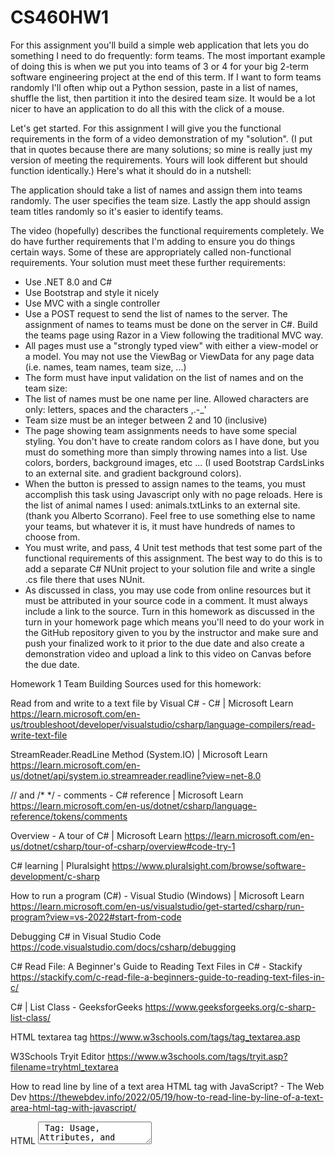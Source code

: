 # CS460HW1
For this assignment you'll build a simple web application that lets you do something I need to do frequently: form teams.  The most important example of doing this is when we put you into teams of 3 or 4 for your big 2-term software engineering project at the end of this term.  If I want to form teams randomly I'll often whip out a Python session, paste in a list of names, shuffle the list, then partition it into the desired team size.  It would be a lot nicer to have an application to do all this with the click of a mouse. 

Let's get started.  For this assignment I will give you the functional requirements in the form of a video demonstration of my "solution".  (I put that in quotes because there are many solutions; so mine is really just my version of meeting the requirements.  Yours will look different but should function identically.)  Here's what it should do in a nutshell:

The application should take a list of names and assign them into teams randomly.  The user specifies the team size.  Lastly the app should assign team titles randomly so it's easier to identify teams.


The video (hopefully) describes the functional requirements completely.  We do have further requirements that I'm adding to ensure you do things certain ways.  Some of these are appropriately called non-functional requirements.  Your solution must meet these further requirements:

- Use .NET 8.0 and C#
- Use Bootstrap and style it nicely
- Use MVC with a single controller
- Use a POST request to send the list of names to the server.  The assignment of names to teams must be done on the server in C#.  Build the teams page using Razor in a View following the traditional MVC way.
- All pages must use a "strongly typed view" with either a view-model or a model.  You may not use the ViewBag or ViewData for any page data (i.e. names, team names, team size, ...)  
- The form must have input validation on the list of names and on the team size:
- The list of names must be one name per line.  Allowed characters are only: letters, spaces and the characters ,.-_'
- Team size must be an integer between 2 and 10 (inclusive)
- The page showing team assignments needs to have some special styling.  You don't have to create random colors as I have done, but you must do something more than simply throwing names into a list.  Use colors, borders, background images, etc ... (I used Bootstrap CardsLinks to an external site. and      gradient background colors).  
- When the button is pressed to assign names to the teams, you must accomplish this task using Javascript only with no page reloads.  Here is the list of animal names I used: animals.txtLinks to an external site. (thank you Alberto Scorrano).  Feel free to use something else to name your teams, but        whatever it is, it must have hundreds of names to choose from.
- You must write, and pass, 4 Unit test methods that test some part of the functional requirements of this assignment.  The best way to do this is to add a separate C# NUnit project to your solution file and write a single .cs file there that uses NUnit.  
- As discussed in class, you may use code from online resources but it must be attributed in your source code in a comment.  It must always include a link to the source.
  Turn in this homework as discussed in the turn in your homework page which means you'll need to do your work in the GitHub repository given to you by the instructor and make sure and push your finalized work to it prior to the due date and also create a demonstration video and upload a link to this      video on Canvas before the due date.

Homework 1 Team Building
Sources used for this homework:

Read from and write to a text file by Visual C# - C# | Microsoft Learn
https://learn.microsoft.com/en-us/troubleshoot/developer/visualstudio/csharp/language-compilers/read-write-text-file

StreamReader.ReadLine Method (System.IO) | Microsoft Learn
https://learn.microsoft.com/en-us/dotnet/api/system.io.streamreader.readline?view=net-8.0

// and /* */ - comments - C# reference | Microsoft Learn
https://learn.microsoft.com/en-us/dotnet/csharp/language-reference/tokens/comments


Overview - A tour of C# | Microsoft Learn
https://learn.microsoft.com/en-us/dotnet/csharp/tour-of-csharp/overview#code-try-1

C# learning | Pluralsight
https://www.pluralsight.com/browse/software-development/c-sharp


How to run a program (C#) - Visual Studio (Windows) | Microsoft Learn
https://learn.microsoft.com/en-us/visualstudio/get-started/csharp/run-program?view=vs-2022#start-from-code

Debugging C# in Visual Studio Code
https://code.visualstudio.com/docs/csharp/debugging

C# Read File: A Beginner's Guide to Reading Text Files in C# - Stackify
https://stackify.com/c-read-file-a-beginners-guide-to-reading-text-files-in-c/

C# | List Class - GeeksforGeeks
https://www.geeksforgeeks.org/c-sharp-list-class/

HTML textarea tag
https://www.w3schools.com/tags/tag_textarea.asp

W3Schools Tryit Editor
https://www.w3schools.com/tags/tryit.asp?filename=tryhtml_textarea

How to read line by line of a text area HTML tag with JavaScript? - The Web Dev
https://thewebdev.info/2022/05/19/how-to-read-line-by-line-of-a-text-area-html-tag-with-javascript/

HTML <textarea> Tag: Usage, Attributes, and Examples - HTML Easy
https://www.html-easy.com/references/html-textarea-tag/

javascript - How to read text line by line in a html text area? - Stack Overflow
https://stackoverflow.com/questions/17595361/how-to-read-text-line-by-line-in-a-html-text-area

Divide strings using String.Split - C# | Microsoft Learn
https://learn.microsoft.com/en-us/dotnet/csharp/how-to/parse-strings-using-split#code-try-5

String.Split() Method in C# with Examples - GeeksforGeeks
https://www.geeksforgeeks.org/string-split-method-in-c-sharp-with-examples/

Branches and loops - Introductory tutorial - A tour of C# | Microsoft Learn
https://learn.microsoft.com/en-us/dotnet/csharp/tour-of-csharp/tutorials/branches-and-loops-local

Iteration statements -for, foreach, do, and while - C# reference | Microsoft Learn
https://learn.microsoft.com/en-us/dotnet/csharp/language-reference/statements/iteration-statements

Cards · Bootstrap
https://getbootstrap.com/docs/4.0/components/card/#using-grid-markup

HTML Collection for Loop - GeeksforGeeks
https://www.geeksforgeeks.org/htmlcollection-for-loop/

Team Members - TeamBuilder
http://localhost:5001/Home/SubmitNames

How to Get List Length in C# | Delft Stack
https://www.delftstack.com/howto/csharp/get-list-length-in-csharp/

Math.Floor Method (System) | Microsoft Learn
https://learn.microsoft.com/en-us/dotnet/api/system.math.floor?view=net-8.0

C# For Loop
https://www.w3schools.com/cs/cs_for_loop.php

Arrays - C# reference | Microsoft Learn
https://learn.microsoft.com/en-us/dotnet/csharp/language-reference/builtin-types/arrays

Multi-dimensional arraylist or list in C#? - Stack Overflow
https://stackoverflow.com/questions/1596530/multi-dimensional-arraylist-or-list-in-c

Typography · Bootstrap v5.3
https://getbootstrap.com/docs/5.3/content/typography/

Cards · Bootstrap
https://getbootstrap.com/docs/4.0/components/card/

Cards · Bootstrap v5.3
https://getbootstrap.com/docs/5.3/components/card/

c# - How Can I Add a Unit Test Project to an Existing MVC3 Application (from empty template) - Stack Overflow
https://stackoverflow.com/questions/4759860/how-can-i-add-a-unit-test-project-to-an-existing-mvc3-application-from-empty-te

Testing C# with C# Dev Kit in Visual Studio Code
https://code.visualstudio.com/docs/csharp/testing

Unit testing C# code in .NET using dotnet test and xUnit - .NET | Microsoft Learn
https://learn.microsoft.com/en-us/dotnet/core/testing/unit-testing-with-dotnet-test

ChatGPT
https://chatgpt.com
